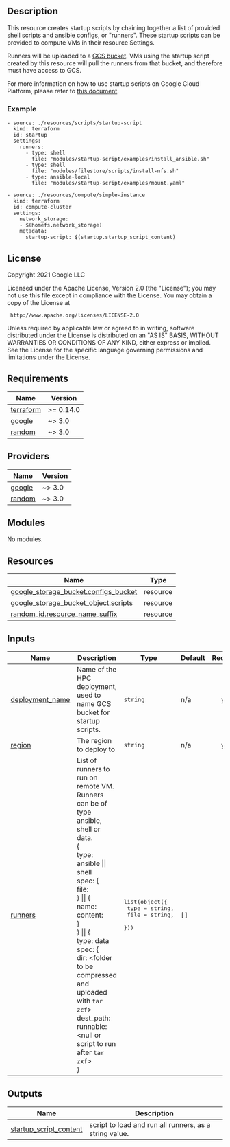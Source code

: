 ## Description
This resource creates startup scripts by chaining together a list of provided
shell scripts and ansible configs, or "runners". These startup scripts can be
provided to compute VMs in their resource Settings.

Runners will be uploaded to a [GCS bucket](https://cloud.google.com/storage/docs/creating-buckets).
VMs using the startup script created by this resource will pull the runners from
that bucket, and therefore must have access to GCS.

For more information on how to use startup scripts on Google Cloud Platform, please refer to [this document](https://cloud.google.com/compute/docs/instances/startup-scripts/linux).

### Example
```
- source: ./resources/scripts/startup-script
  kind: terraform
  id: startup
  settings:
    runners:
      - type: shell
        file: "modules/startup-script/examples/install_ansible.sh"
      - type: shell
        file: "modules/filestore/scripts/install-nfs.sh"
      - type: ansible-local
        file: "modules/startup-script/examples/mount.yaml"

- source: ./resources/compute/simple-instance
  kind: terraform
  id: compute-cluster
  settings:
    network_storage:
    - $(homefs.network_storage)
    metadata:
      startup-script: $(startup.startup_script_content)
```

## License
<!-- BEGINNING OF PRE-COMMIT-TERRAFORM DOCS HOOK -->
Copyright 2021 Google LLC

Licensed under the Apache License, Version 2.0 (the "License");
you may not use this file except in compliance with the License.
You may obtain a copy of the License at

     http://www.apache.org/licenses/LICENSE-2.0

Unless required by applicable law or agreed to in writing, software
distributed under the License is distributed on an "AS IS" BASIS,
WITHOUT WARRANTIES OR CONDITIONS OF ANY KIND, either express or implied.
See the License for the specific language governing permissions and
limitations under the License.

## Requirements

| Name | Version |
|------|---------|
| <a name="requirement_terraform"></a> [terraform](#requirement\_terraform) | >= 0.14.0 |
| <a name="requirement_google"></a> [google](#requirement\_google) | ~> 3.0 |
| <a name="requirement_random"></a> [random](#requirement\_random) | ~> 3.0 |

## Providers

| Name | Version |
|------|---------|
| <a name="provider_google"></a> [google](#provider\_google) | ~> 3.0 |
| <a name="provider_random"></a> [random](#provider\_random) | ~> 3.0 |

## Modules

No modules.

## Resources

| Name | Type |
|------|------|
| [google_storage_bucket.configs_bucket](https://registry.terraform.io/providers/hashicorp/google/latest/docs/resources/storage_bucket) | resource |
| [google_storage_bucket_object.scripts](https://registry.terraform.io/providers/hashicorp/google/latest/docs/resources/storage_bucket_object) | resource |
| [random_id.resource_name_suffix](https://registry.terraform.io/providers/hashicorp/random/latest/docs/resources/id) | resource |

## Inputs

| Name | Description | Type | Default | Required |
|------|-------------|------|---------|:--------:|
| <a name="input_deployment_name"></a> [deployment\_name](#input\_deployment\_name) | Name of the HPC deployment, used to name GCS bucket for startup scripts. | `string` | n/a | yes |
| <a name="input_region"></a> [region](#input\_region) | The region to deploy to | `string` | n/a | yes |
| <a name="input_runners"></a> [runners](#input\_runners) | List of runners to run on remote VM.<br>    Runners can be of type ansible, shell or data.<br>    {<br>      type: ansible \|\| shell<br>      spec: {<br>        file: <file path><br>      } \|\| {<br>        name: <name of destination script><br>        content: <text content of the script><br>      }<br>    } \|\| {<br>      type: data<br>      spec: {<br>        dir: <folder to be compressed and uploaded with `tar zcf`><br>        dest\_path: <path where expanded at destination><br>        runnable: <null or script to run after `tar zxf`><br>      } | <pre>list(object({<br>    type = string,<br>    file = string,<br>  }))</pre> | `[]` | no |

## Outputs

| Name | Description |
|------|-------------|
| <a name="output_startup_script_content"></a> [startup\_script\_content](#output\_startup\_script\_content) | script to load and run all runners, as a string value. |
<!-- END OF PRE-COMMIT-TERRAFORM DOCS HOOK -->
